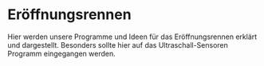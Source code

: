 # Eröffnungsrennen
Hier werden unsere Programme und Ideen für das Eröffnungsrennen erklärt und dargestellt. Besonders sollte hier auf das Ultraschall-Sensoren Programm eingegangen werden.
